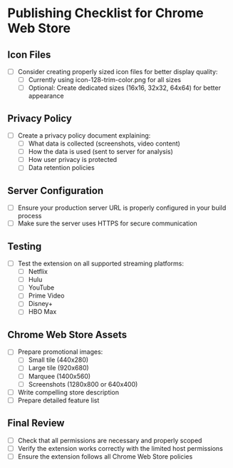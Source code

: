 # Publishing Checklist for Chrome Web Store

## Icon Files
- [ ] Consider creating properly sized icon files for better display quality:
  - [ ] Currently using icon-128-trim-color.png for all sizes
  - [ ] Optional: Create dedicated sizes (16x16, 32x32, 64x64) for better appearance

## Privacy Policy
- [ ] Create a privacy policy document explaining:
  - [ ] What data is collected (screenshots, video content)
  - [ ] How the data is used (sent to server for analysis)
  - [ ] How user privacy is protected
  - [ ] Data retention policies

## Server Configuration
- [ ] Ensure your production server URL is properly configured in your build process
- [ ] Make sure the server uses HTTPS for secure communication

## Testing
- [ ] Test the extension on all supported streaming platforms:
  - [ ] Netflix
  - [ ] Hulu
  - [ ] YouTube
  - [ ] Prime Video
  - [ ] Disney+
  - [ ] HBO Max

## Chrome Web Store Assets
- [ ] Prepare promotional images:
  - [ ] Small tile (440x280)
  - [ ] Large tile (920x680)
  - [ ] Marquee (1400x560)
  - [ ] Screenshots (1280x800 or 640x400)
- [ ] Write compelling store description
- [ ] Prepare detailed feature list

## Final Review
- [ ] Check that all permissions are necessary and properly scoped
- [ ] Verify the extension works correctly with the limited host permissions
- [ ] Ensure the extension follows all Chrome Web Store policies